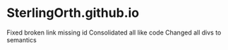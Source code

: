 # SterlingOrth.github.io

Fixed broken link missing id
Consolidated all like code
Changed all divs to semantics